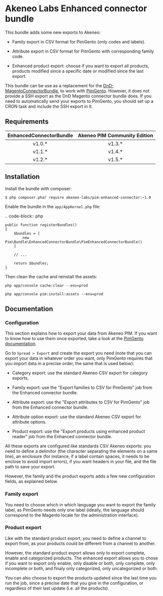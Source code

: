 # Akeneo Labs Enhanced connector bundle

This bundle adds some new exports to Akeneo:

 - Family export in CSV format for PimGento (only codes and labels).

 - Attribute export in CSV format for PimGento with corresponding family code.

 - Enhanced product export: choose if you want to export all products, products modified since a specific date or modified since the last export.

This bundle can be use as a replacement for the [DnD-MagentoConnectorBundle](https://github.com/Agence-DnD/DnD-MagentoConnectorBundle), to work with [PimGento](https://github.com/Agence-DnD/PIMGento).
However, it does not provide a SSH export as the DnD Magento connector bundle does. If you need to automatically send your exports to PimGento, you should set up a CRON task and include the SSH export in it.


## Requirements

| EnhancedConnectorBundle | Akeneo PIM Community Edition |
|:-----------------------:|:----------------------------:|
| v1.0.\*                 | v1.3.\*                      |
| v1.1.\*                 | v1.4.\*                      |
| v1.2.\*                 | v1.5.\*                      |


## Installation

Install the bundle with composer:

    $ php composer.phar require akeneo-labs/pim-enhanced-connector:~1.0

Enable the bundle in the `app/AppKernel.php` file:

.. code-block:: php

    public function registerBundles()
    {
        $bundles = [
            new Pim\Bundle\EnhancedConnectorBundle\PimEnhancedConnectorBundle()
        ]

        // ...

        return $bundles;
    }

Then clean the cache and reinstall the assets:

    php app/console cache:clear --env=prod

    php app/console pim:install:assets --env=prod


## Documentation

### Configuration

This section explains how to export your data from Akeneo PIM. If you want to know how to use them once exported, take a look at the [PimGento documentation](https://github.com/Agence-DnD/PIMGento#configuration-and-usage).

Go to ```Spread > Export``` and create the export you need (note that you can export your data in whatever order you want, only PimGento requires that you import data in a precise order, the same that is used below):

* Category export: use the standard Akeneo CSV export for category exports.

* Family export: use the "Export families to CSV for PimGento" job from the Enhanced connector bundle.

* Attribute export: use the "Export attributes to CSV for PimGento" job from the Enhanced connector bundle.

* Attribute option export: use the standard Akeneo CSV export for attribute options.

* Product export: use the "Export products using enhanced product reader" job from the Enhanced connector bundle.

All these exports are configured like standards CSV Akeneo exports: you need to define a delimitor (the character separating the elements on a same line), an enclosure (for instance, if a label contain spaces, it needs to be enclose to avoid import errors), if you want headers in your file, and the file path to save your export.

However, the family and the product exports adds a few new configuration fields, as explained below.

### Family export

You need to choose which in which language you want to export the family label, as PimGento needs only one label (ideally, the language should correspond to the Magento locale for the administration interface).

### Product export

Like with the standard product export, you need to define a channel to export from, as your products could be different from a channel to another.

However, the standard product export allows only to export complete, enable and categorized products. The enhanced export allows you to chose if you want to export only enable, only disable or both, only complete, only incomplete or both, and finaly only categorized, only uncategorized or both.

You can also choose to export the products updated since the last time you run the job, since a precise date that you give in the configuration, or regardless of their last update (i.e. all the products).
